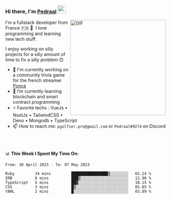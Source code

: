 ### Hi there, I'm <a href="https://pedraal.dev" target="_blank">Pedraal</a> <img src="https://media.giphy.com/media/hvRJCLFzcasrR4ia7z/giphy.gif" width="25px">
<img align="right" alt="GIF" src="https://pedraal.dev/avatar.png" width="300" height="300" />

I'm a fullstack developer from France 🇫🇷 🥖 &nbsp;I love programming and learning new
tech stuff.

I enjoy working on silly projects for a silly amount of time to fix a silly problem 🙃

- 🔭  I'm currently working on a community trivia game for the french streamer <a href="https://twitch.tv/ponce" target="_blank">Ponce</a>
- 🌱 I’m currently learning blockchain and smart contract programming
- ⚡ Favorite techs : VueJs &bull; NuxtJs &bull; TailwindCSS &bull; Deno &bull; Mongodb &bull; TypeScript
- 📫 How to reach me: `pgolfier.pro@gmail.com` or `Pedraal#9274` on Discord

<br>
<br>

📊 **This Week I Spent My Time On:**
<!--START_SECTION:waka-->

```text
From: 30 April 2023 - To: 07 May 2023

Ruby         34 mins         ████████████████▒░░░░░░░░   65.24 %
ERB          6 mins          ███▒░░░░░░░░░░░░░░░░░░░░░   12.96 %
TypeScript   5 mins          ██▓░░░░░░░░░░░░░░░░░░░░░░   10.15 %
CSS          3 mins          █▒░░░░░░░░░░░░░░░░░░░░░░░   05.85 %
YAML         2 mins          █░░░░░░░░░░░░░░░░░░░░░░░░   03.89 %
```

<!--END_SECTION:waka-->

